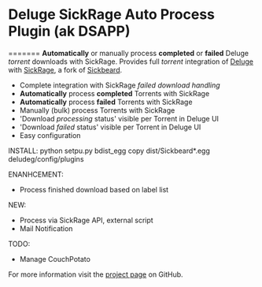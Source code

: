 # Deluge SickRage Auto Process Plugin (ak DSAPP)

=======
**Automatically** or manually process **completed** or **failed** Deluge *torrent* downloads with SickRage. Provides full *torrent* integration of [Deluge][deluge] with [SickRage][sickrage], a fork of [Sickbeard][sickbeard].

* Complete integration with SickRage *failed download handling*
* **Automatically** process **completed** Torrents with SickRage
* **Automatically** process **failed** Torrents with SickRage
* Manually (bulk) process Torrents with SickRage
* 'Download *processing* status' visible per Torrent in Deluge UI
* 'Download *failed* status' visible per Torrent in Deluge UI
* Easy configuration

INSTALL:
python setpu.py bdist_egg
copy dist/Sickbeard*.egg deludeg/config/plugins


ENANHCEMENT:
- Process finished download based on label list

NEW:
- Process via SickRage API, external script
- Mail Notification

TODO:
- Manage CouchPotato

For more information visit the [project page][project-page] on GitHub.

[project-page]: https://github.com/CCoupel/DelugeAutoSickrageProcess
[deluge]: http://deluge-torrent.org/
[sickrage]: https://github.com/SiCKRAGETV/SickRage
[sickbeard]: http://sickbeard.com/

